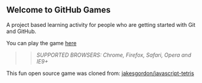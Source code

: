 ## Welcome to GitHub Games

A project based learning activity for people who are getting started with Git and GitHub.

You can play the game [here](https://MingLoan.github.io/github-games/)

>> _*SUPPORTED BROWSERS*: Chrome, Firefox, Safari, Opera and IE9+_

This fun open source game was cloned from: [jakesgordon/javascript-tetris](https://github.com/jakesgordon/javascript-tetris)

